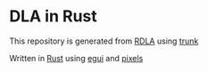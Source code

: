 # DLA in Rust
This repository is generated from [RDLA](https://github.com/benliepert/RDLA) using [trunk](https://github.com/thedodd/trunk)

Written in [Rust](https://github.com/rust-lang/rust) using [egui](https://github.com/emilk/egui) and [pixels](https://github.com/parasyte/pixels)
